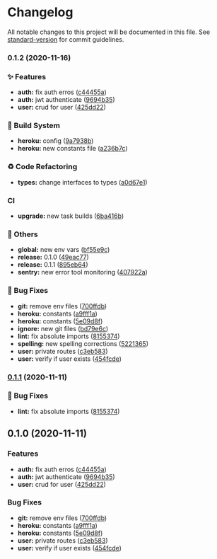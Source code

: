 # Changelog

All notable changes to this project will be documented in this file. See [standard-version](https://github.com/conventional-changelog/standard-version) for commit guidelines.

### 0.1.2 (2020-11-16)


### :sparkles: Features

* **auth:** fix auth erros ([c44455a](https://github.com/HigorAlves/dontspend-money/commit/c44455a9db106380c2b57f30b78dddac6761e9a1))
* **auth:** jwt authenticate ([9694b35](https://github.com/HigorAlves/dontspend-money/commit/9694b35237e0ea3d08b1937cba5c3fd5a82b8555))
* **user:** crud for user ([425dd22](https://github.com/HigorAlves/dontspend-money/commit/425dd226bf81cdca74055cb6f2ab79c336e1856d))


### :rocket: Build System

* **heroku:** config ([9a7938b](https://github.com/HigorAlves/dontspend-money/commit/9a7938bb633ee6ae78937f61dd667e937dbc6879))
* **heroku:** new constants file ([a236b7c](https://github.com/HigorAlves/dontspend-money/commit/a236b7c3851aedefdea8f97f5b644eb6bc145fca))


### :recycle: Code Refactoring

* **types:** change interfaces to types ([a0d67e1](https://github.com/HigorAlves/dontspend-money/commit/a0d67e1ce85986f88dd078479b882d26ce11bfce))


### CI

* **upgrade:** new task builds ([6ba416b](https://github.com/HigorAlves/dontspend-money/commit/6ba416be7b50da9d99d63a837cb33129f4a541b8))


### :triangular_flag_on_post: Others

* **global:** new env vars ([bf55e9c](https://github.com/HigorAlves/dontspend-money/commit/bf55e9c733665b1758c79cbd501e3f2a68800020))
* **release:** 0.1.0 ([49eac77](https://github.com/HigorAlves/dontspend-money/commit/49eac777021dab6944d507894ece1bbbdd3fa4e9))
* **release:** 0.1.1 ([895eb64](https://github.com/HigorAlves/dontspend-money/commit/895eb649ada55b4d86b1e3aeb2a739b00d101a0d))
* **sentry:** new error tool monitoring ([407922a](https://github.com/HigorAlves/dontspend-money/commit/407922aee165004f1b376a21acea50b6620de5e5))


### :bug: Bug Fixes

* **git:** remove env files ([700ffdb](https://github.com/HigorAlves/dontspend-money/commit/700ffdb50fe5e228a197ee3e48714d3182913ff8))
* **heroku:** constants ([a9fff1a](https://github.com/HigorAlves/dontspend-money/commit/a9fff1a9ef0582f9d058411fd06a9ec820e55504))
* **heroku:** constants ([5e09d8f](https://github.com/HigorAlves/dontspend-money/commit/5e09d8f964fd1aa99413f0bee98cf61fecdc694e))
* **ignore:** new git files ([bd79e6c](https://github.com/HigorAlves/dontspend-money/commit/bd79e6cf4ce38a3e47c389b1c96cca300a40ede6))
* **lint:** fix absolute imports ([8155374](https://github.com/HigorAlves/dontspend-money/commit/81553747e418293b5476143058071b7e2ebf1221))
* **spelling:** new spelling corrections ([5221365](https://github.com/HigorAlves/dontspend-money/commit/52213653017d43d35cb278e3a4f0f7e360829aad))
* **user:** private routes ([c3eb583](https://github.com/HigorAlves/dontspend-money/commit/c3eb583875bf3b452e06a049613f4dea4daebe4c))
* **user:** verify if user exists ([454fcde](https://github.com/HigorAlves/dontspend-money/commit/454fcde7ade1575ba50311a3135a18606f8cce69))

### [0.1.1](https://github.com/HigorAlves/dontspend-money/compare/v0.1.0...v0.1.1) (2020-11-11)


### :bug: Bug Fixes

* **lint:** fix absolute imports ([8155374](https://github.com/HigorAlves/dontspend-money/commit/81553747e418293b5476143058071b7e2ebf1221))

## 0.1.0 (2020-11-11)


### Features

* **auth:** fix auth erros ([c44455a](https://github.com/HigorAlves/dontspend-money/commit/c44455a9db106380c2b57f30b78dddac6761e9a1))
* **auth:** jwt authenticate ([9694b35](https://github.com/HigorAlves/dontspend-money/commit/9694b35237e0ea3d08b1937cba5c3fd5a82b8555))
* **user:** crud for user ([425dd22](https://github.com/HigorAlves/dontspend-money/commit/425dd226bf81cdca74055cb6f2ab79c336e1856d))


### Bug Fixes

* **git:** remove env files ([700ffdb](https://github.com/HigorAlves/dontspend-money/commit/700ffdb50fe5e228a197ee3e48714d3182913ff8))
* **heroku:** constants ([a9fff1a](https://github.com/HigorAlves/dontspend-money/commit/a9fff1a9ef0582f9d058411fd06a9ec820e55504))
* **heroku:** constants ([5e09d8f](https://github.com/HigorAlves/dontspend-money/commit/5e09d8f964fd1aa99413f0bee98cf61fecdc694e))
* **user:** private routes ([c3eb583](https://github.com/HigorAlves/dontspend-money/commit/c3eb583875bf3b452e06a049613f4dea4daebe4c))
* **user:** verify if user exists ([454fcde](https://github.com/HigorAlves/dontspend-money/commit/454fcde7ade1575ba50311a3135a18606f8cce69))
